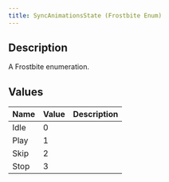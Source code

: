 ```yaml
---
title: SyncAnimationsState (Frostbite Enum)
---
```

## Description

A Frostbite enumeration.

## Values

| Name | Value | Description |
| ---- | ----- | ----------- |
| Idle | 0     |             |
| Play | 1     |             |
| Skip | 2     |             |
| Stop | 3     |             |
